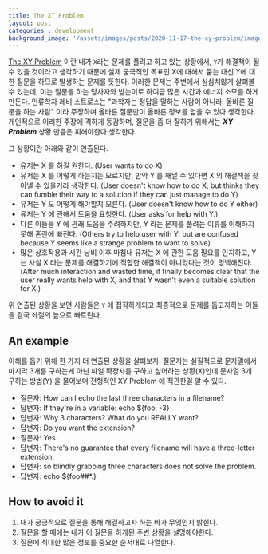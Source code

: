 ```yaml
---
title: The XT Problem
layout: post
categories : development
background_image: '/assets/images/posts/2020-11-17-the-xy-problem/images.jpeg'
---
```


[The XY Problem](https://xyproblem.info/) 이란 내가 `X`라는 문제를 풀려고 하고 있는 상황에서, `Y`가 해결책이 될 수 있을 것이라고 생각하기 때문에 실제 궁극적인 목표인 X에 대해서 묻는 대신 Y에 대한 질문을 하므로 발생하는 문제를 뜻한다.
이러한 문제는 주변에서 심심치않게 살펴볼 수 있는데, 이는 질문을 하는 당사자와 받는이로 하여금 많은 시간과 에너지 소모를 하게 만든다.
인류학자 레비 스트로스는 "과학자는 정답을 말하는 사람이 아니라, 올바른 질문을 하는 사람" 이라 주장하며 올바른 질문만이 올바른 정보를 얻을 수 있다 생각한다.
개인적으로 이러한 주장에 격하게 동감하며, 질문을 좀 더 잘하기 위해서는 ***XY Problem*** 상황 만큼은 피해야한다 생각한다.

그 상황이란 아래와 같이 연출된다.

- 유저는 X 를 하길 원한다. (User wants to do X)
- 유저는 X 를 어떻게 하는지는 모르지만, 만약 Y 를 해낼 수 있다면 X 의 해결책을 찾아낼 수 있을거라 생각한다. (User doesn't know how to do X, but thinks they can fumble their way to a solution if they can just manage to do Y)
- 유저는 Y 도 어떻게 해야할지 모른다. (User doesn't know how to do Y either)
- 유저는 Y 에 관해서 도움을 요청한다. (User asks for help with Y.)
- 다른 이들을 Y 에 관래 도움을 주려하지만, Y 라는 문제를 풀려는 이류를 이해하지 못해 혼란에 빠진다. (Others try to help user with Y, but are confused because Y seems like a strange problem to want to solve)
- 많은 상호작용과 시간 낭비 이후 마침내 유저는 X 에 관한 도움 필요를 인지하고, Y 는 사실 X 라는 문제를 해결하기에 적합한 해결책이 아니었다는 것이 명백해진다. (After much interaction and wasted time, it finally becomes clear that the user really wants help with X, and that Y wasn't even a suitable solution for X.)

위 연출된 상황을 보면 사람들은 `Y` 에 집작하게되고 최종적으로 문제를 돕고자하는 이들을 결국 좌절의 늪으로 빠트린다.

## An example

이해를 돕기 위해 한 가지 더 연출된 상황을 살펴보자.
질문자는 실질적으로 문자열에서 마지막 3개를 구하는게 아닌 파일 확장자를 구하고 싶어하는 상황(X)인데
문자열 3개 구하는 방법(Y) 을 물어보며 전형적인 XY Problem 에 직관한걸 알 수 있다.

- 질문자: How can I echo the last three characters in a filename?
- 답변자: If they're in a variable: echo ${foo: -3}
- 답변자: Why 3 characters? What do you REALLY want?
- 답변자: Do you want the extension?
- 질문자: Yes.
- 답변자: There's no guarantee that every filename will have a three-letter extension,
- 답변자: so blindly grabbing three characters does not solve the problem.
- 답변자: echo ${foo##*.}


## How to avoid it

1. 내가 궁긍적으로 질문을 통해 해결하고자 하는 바가 무엇인지 밝힌다.
2. 질문을 할 때에는 내가 이 질문을 하게된 주변 상황을 설명해야한다.
3. 질문에 최대한 많은 정보를 중요한 순서대로 나열한다.


